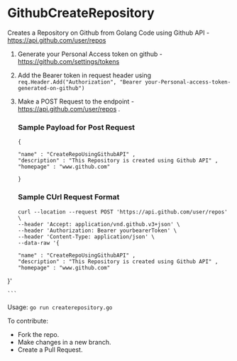 # GithubCreateRepository

Creates a Repository on Github from Golang Code using Github API - https://api.github.com/user/repos

1. Generate your Personal Access token on github -  https://github.com/settings/tokens

2. Add the Bearer token in request header using ``` req.Header.Add("Authorization", "Bearer your-Personal-access-token-generated-on-github")  ``` 

3. Make a POST Request to the endpoint -  https://api.github.com/user/repos .

    ### Sample Payload for Post Request

    ```
    {

    "name" : "CreateRepoUsingGithubAPI" ,
    "description" : "This Repository is created using Github API" ,
    "homepage" : "www.github.com"

    }

    ```

    ### Sample CUrl Request Format

    ```
    curl --location --request POST 'https://api.github.com/user/repos' \
    --header 'Accept: application/vnd.github.v3+json' \
    --header 'Authorization: Bearer yourbearerToken' \
    --header 'Content-Type: application/json' \
    --data-raw '{

    "name" : "CreateRepoUsingGithubAPI" ,
    "description" : "This Repository is created using Github API" ,
    "homepage" : "www.github.com"
}'

    ```

Usage:  ``` go run createrepository.go ```

To contribute:

* Fork the repo.
* Make changes in a new branch.
* Create a Pull Request.
